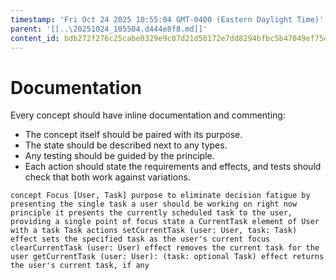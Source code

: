 ```yaml
---
timestamp: 'Fri Oct 24 2025 10:55:04 GMT-0400 (Eastern Daylight Time)'
parent: '[[..\20251024_105504.d444e8f8.md]]'
content_id: bdb272f276c25cabe0329e9c87d21d58172e7dd8294bfbc5b47049ef75ead4aa
---
```


# Documentation

Every concept should have inline documentation and commenting:

* The concept itself should be paired with its purpose.
* The state should be described next to any types.
* Any testing should be guided by the principle.
* Each action should state the requirements and effects, and tests should check that both work against variations.

`concept Focus [User, Task]
  purpose to eliminate decision fatigue by presenting the single task a user should be working on right now
  principle it presents the currently scheduled task to the user, providing a single point of focus
  state
    a CurrentTask element of User with
      a task Task
  actions
    setCurrentTask (user: User, task: Task)
      effect sets the specified task as the user's current focus
    clearCurrentTask (user: User)
      effect removes the current task for the user
    getCurrentTask (user: User): (task: optional Task)
      effect returns the user's current task, if any`
